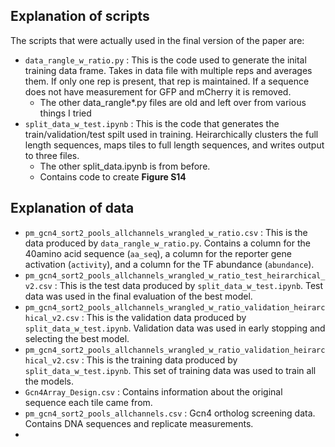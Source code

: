 ## Explanation of scripts

The scripts that were actually used in the final version of the paper are: 

- `data_rangle_w_ratio.py` : This is the code used to generate the inital training data frame. Takes in data file with multiple reps and averages them. If only one rep is present, that rep is maintained. If a sequence does not have measurement for GFP and mCherry it is removed.
  - The other data_rangle*.py files are old and left over from various things I tried
- `split_data_w_test.ipynb` : This is the code that generates the train/validation/test spilt used in training. Heirarchically clusters the full length sequences, maps tiles to full length sequences, and writes output to three files.
  - The other split_data.ipynb is from before.
  - Contains code to create **Figure S14**

  
## Explanation of data
- `pm_gcn4_sort2_pools_allchannels_wrangled_w_ratio.csv` : This is the data produced by `data_rangle_w_ratio.py`. Contains a column for the 40amino acid sequence (`aa_seq`), a column for the reporter gene activation (`activity`), and a column for the TF abundance (`abundance`).
- `pm_gcn4_sort2_pools_allchannels_wrangled_w_ratio_test_heirarchical_v2.csv` : This is the test data produced by `split_data_w_test.ipynb`. Test data was used in the final evaluation of the best model.  
- `pm_gcn4_sort2_pools_allchannels_wrangled_w_ratio_validation_heirarchical_v2.csv` : This is the validation data produced by `split_data_w_test.ipynb`. Validation data was used in early stopping and selecting the best model. 
- `pm_gcn4_sort2_pools_allchannels_wrangled_w_ratio_validation_heirarchical_v2.csv` : This is the training data produced by `split_data_w_test.ipynb`. This set of training data was used to train all the models.
- `Gcn4Array_Design.csv` : Contains information about the original sequence each tile came from.
- `pm_gcn4_sort2_pools_allchannels.csv` : Gcn4 ortholog screening data. Contains DNA sequences and replicate measurements.
- 

